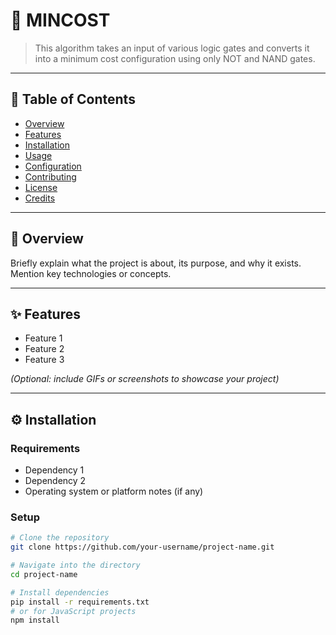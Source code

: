 # 📘 MINCOST

> This algorithm takes an input of various logic gates and converts it into a minimum cost configuration using only NOT and NAND gates. 

---

## 📂 Table of Contents

- [Overview](#overview)
- [Features](#features)
- [Installation](#installation)
- [Usage](#usage)
- [Configuration](#configuration)
- [Contributing](#contributing)
- [License](#license)
- [Credits](#credits)

---

## 📝 Overview

Briefly explain what the project is about, its purpose, and why it exists. Mention key technologies or concepts.

---

## ✨ Features

- Feature 1
- Feature 2
- Feature 3

*(Optional: include GIFs or screenshots to showcase your project)*

---

## ⚙️ Installation

### Requirements

- Dependency 1
- Dependency 2
- Operating system or platform notes (if any)

### Setup

```bash
# Clone the repository
git clone https://github.com/your-username/project-name.git

# Navigate into the directory
cd project-name

# Install dependencies
pip install -r requirements.txt
# or for JavaScript projects
npm install
